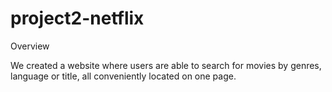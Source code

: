 # project2-netflix

Overview

We created a website where users are able to search for movies by genres, language or title, all conveniently located on one page.
